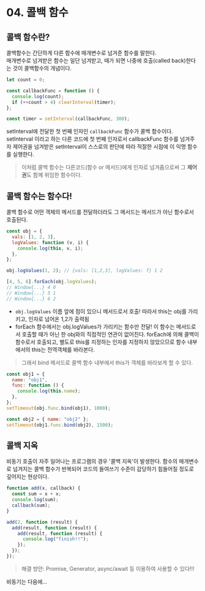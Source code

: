 # 04. 콜백 함수

## 콜백 함수란?

콜백함수는 간단하게 다른 함수에 매개변수로 넘겨준 함수를 말한다.
<br>
매개변수로 넘겨받은 함수는 일단 넘겨받고, 때가 되면 나중에 호출(called back)한다는 것이 콜백함수의 개념이다.

```js
let count = 0;

const callbackFunc = function () {
  console.log(count);
  if (++count > 4) clearInterval(timer);
};

const timer = setInterval(callbackFunc, 300);
```

setInterval에 전달한 첫 번째 인자인 `callbackFunc` 함수가 콜백 함수이다.
<br>
setInterval 이라고 하는 다른 코드에 첫 번째 인자로서 callbackFunc 함수를 넘겨주자 제어권을 넘겨받은
setInterval이 스스로의 판단에 따라 적잘한 시점에 이 익명 함수를 실행한다.

> 이처럼 콜백 함수는 다른코드(함수 or 메서드)에게 인자로 넘겨줌으로써 그 **제어권**도 함께 위임한 함수이다.

## 콜백 함수는 함수다!

콜백 함수로 어떤 객체의 메서드를 전달하더라도 그 메서드는 메서드가 아닌 함수로서 호출된다.

```js
const obj = {
  vals: [1, 2, 3],
  logValues: function (v, i) {
    console.log(this, v, i);
  },
};

obj.logValues(1, 2); // {vals: [1,2,3], logValues: f} 1 2

[4, 5, 6].forEach(obj.logValues);
// Window{...} 4 0
// Window{...} 5 1
// Window{...} 6 2
```

- `obj.logValues` 이름 앞에 점이 있으니 메서드로서 호출! 따라서 this는 obj를 가리키고, 인자로 넘어온 1,2가 출력됨
- forEach 함수에서는 obj.logValues가 가리키는 함수만 전달! 이 함수는 메서드로서 호출할 때가 아닌 한 obj와의
  직접적인 연관이 없어진다. forEach에 의해 콜백이 함수로서 호출되고, 별도로 this를 지정하는 인자를 지정하지 않았으므로 함수 내부
  에서의 this는 전역객체를 바라본다.

> 그래서 bind 메서드로 콜백 함수 내부에서 this가 객체를 바라보게 할 수 있다.

```js
const obj1 = {
  name: "obj1",
  func: function () {
    console.log(this.name);
  },
};
setTimeout(obj.func.bind(obj1), 1000);

const obj2 = { name: "obj2" };
setTimeout(obj1.func.bind(obj2), 1500);
```

## 콜백 지옥

비동기 호출이 자주 일어나는 프로그램의 경우 '콜백 지옥'이 발생한다.
함수의 매개변수로 넘겨지는 콜백 함수가 반복되어 코드의 들여쓰기 수준이 감당하기 힘들어질 정도로 깊어지는 현상이다.

```js
function add(x, callback) {
  const sum = x + x;
  console.log(sum);
  callback(sum);
}

add(2, function (result) {
  add(result, function (result) {
    add(result, function (result) {
      console.log("finish!!");
    });
  });
});
```

> 해결 방안: Promise, Generator, async/await 등 이용하여 사용할 수 있다!!!

비동기는 다음에...
